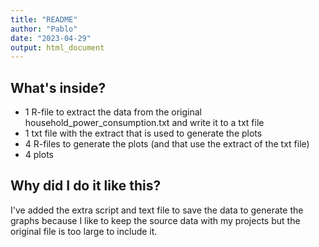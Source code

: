 ```yaml
---
title: "README"
author: "Pablo"
date: "2023-04-29"
output: html_document
---
```


## What's inside?

- 1 R-file to extract the data from the original household_power_consumption.txt and write it to a txt file
- 1 txt file with the extract that is used to generate the plots
- 4 R-files to generate the plots (and that use the extract of the txt file)
- 4 plots

## Why did I do it like this? 

I've added the extra script and text file to save the data to generate the graphs because I like to keep the source data with my projects but the original file is too large to include it.
